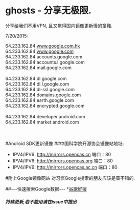 # ghosts - 分享无极限.
分享给我们不用VPN, 且又觉得国内镜像更新慢的童鞋.

7/20/2015:

64.233.162.84    www.google.com.hk
<br>
64.233.162.84     www.google.com
<br>
64.233.162.84     accounts.google.com 
<br>
64.233.162.84    accounts.l.google.com
<br>
64.233.162.84     mail.google.com 
<br><br>
64.233.162.84    dl.google.com 
<br>
64.233.162.84     dl.l.google.com 
<br>
64.233.162.84     dl-ssl.google.com 
<br>
64.233.162.84    domains.google.com 
<br>
64.233.162.84     earth.google.com 
<br>
64.233.162.84     encrypted.google.com 
<br><br>
64.233.162.84 	developer.android.com
<br>
64.233.162.84    market.android.com
<br><br><br>

#Android SDK更新镜像
##中国科学院开源协会镜像站地址:
* IPV4/IPV6: http://mirrors.opencas.cn 端口：80
* IPV4/IPV6: http://mirrors.opencas.org 端口：80
* IPV4/IPV6: http://mirrors.opencas.ac.cn 端口：80

#附上Google镜像网站
对习惯Google搜索的朋友应该是蛮不错的.
<br>

##---快速搜索Google数据---
*[谷歌好搜](http://www.gghaoso.com/)


<h5>持续更新,若不能用请在issue中提出</h5>
